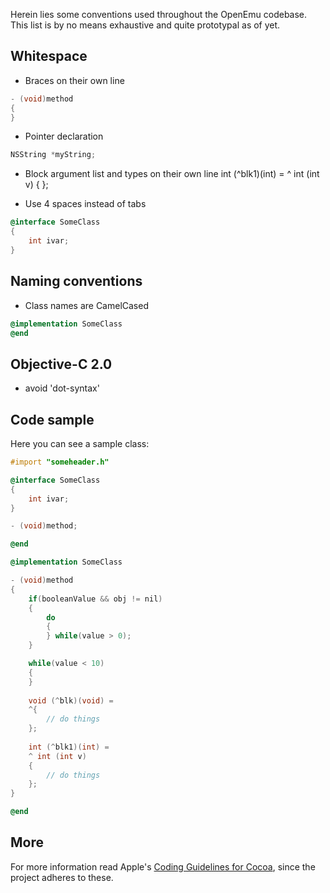 Herein lies some conventions used throughout the OpenEmu codebase.  
This list is by no means exhaustive and quite prototypal as of yet.

## Whitespace
* Braces on their own line
```objective-c
- (void)method
{
}
```

* Pointer declaration
```objective-c
NSString *myString;
```

* Block argument list and types on their own line
int (^blk1)(int) =
^ int (int v)
{
};

* Use 4 spaces instead of tabs
```objective-c
@interface SomeClass
{
    int ivar;
}
```

## Naming conventions
* Class names are CamelCased
```objective-c
@implementation SomeClass
@end
```

## Objective-C 2.0

* avoid 'dot-syntax'


## Code sample

Here you can see a sample class:
```objective-c
#import "someheader.h"

@interface SomeClass
{
    int ivar;
}

- (void)method;

@end

@implementation SomeClass

- (void)method
{
    if(booleanValue && obj != nil)
    {
        do
        {
        } while(value > 0);
    }

    while(value < 10)
    {
    }
    
    void (^blk)(void) =
    ^{
        // do things
    };
    
    int (^blk1)(int) =
    ^ int (int v)
    {
        // do things
    };
}

@end
```

## More

For more information read Apple's [Coding Guidelines for Cocoa](http://developer.apple.com/library/mac/#documentation/Cocoa/Conceptual/CodingGuidelines/CodingGuidelines.html), since the project adheres to these.